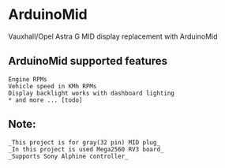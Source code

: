 # ArduinoMid
Vauxhall/Opel Astra G MID display replacement with ArduinoMid

## ArduinoMid supported features

    Engine RPMs
    Vehicle speed in KMh RPMs
    Display backlight works with dashboard lighting
    * and more ... [todo]

## Note:
    _This project is for gray(32 pin) MID plug_
    _In this project is used Mega2560 RV3 board_
    _Supports Sony Alphine controller_





